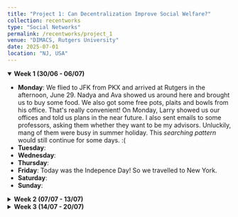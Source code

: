 ```yaml
---
title: "Project 1: Can Decentralization Improve Social Welfare?"
collection: recentworks
type: "Social Networks"
permalink: /recentworks/project_1
venue: "DIMACS, Rutgers University"
date: 2025-07-01
location: "NJ, USA"
---
```


<!--
This is a description of a teaching experience. You can use markdown like any other post.
-->

<details open>
<summary><strong>Week 1 (30/06 - 06/07)</strong></summary>

- **Monday**: We flied to JFK from PKX and arrived at Rutgers in the afternoon, June 29. Nadya and Ava showed us around here and brought us to buy some food. We also got some free pots, plaits and bowls from his office. That's really convenient! On Monday, Larry showed us our offices and told us plans in the near future. I also sent emails to some professors, asking them whether they want to be my advisors. Unluckily, mang of them were busy in summer holiday. This *searching pattern* would still continue for some days. :(  
- **Tuesday**:
- **Wednesday**:
- **Thursday**:
- **Friday**: Today was the Indepence Day! So we travelled to New York.
- **Saturday**:
- **Sunday**:

</details>

<details>
<summary><strong>Week 2 (07/07 - 13/07)</strong></summary>

- **Monday**:  
- **Tuesday**:  
- **Wednesday**:  
- **Thursday**:  
- **Friday**:  
- **Saturday**:  
- **Sunday**:  

</details>

<details>
<summary><strong>Week 3 (14/07 - 20/07)</strong></summary>

- **Monday**:  
- **Tuesday**:  
- **Wednesday**:  
- **Thursday**: Today I gave a pre about my work in five minutes. I briefly introduced our motivation and models and I gave some examples, which I think is very clear. You can find my [PPT](_recentworks/files/project1_ppt_0717_v1.pdf) here. In the afternoon, I read some materials about Economic Geography, including [*Why cities lose*](https://www.jonathanrodden.com/why-cities-lose), which studies how votees distribute would affect the election results. 
- **Friday**:  
- **Saturday**:  
- **Sunday**:  

</details>
